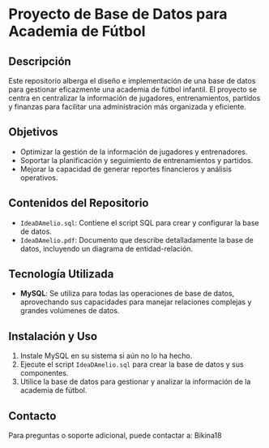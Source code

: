 # Proyecto de Base de Datos para Academia de Fútbol

## Descripción
Este repositorio alberga el diseño e implementación de una base de datos para gestionar eficazmente una academia de fútbol infantil.
El proyecto se centra en centralizar la información de jugadores, entrenamientos, partidos y finanzas para facilitar una administración más organizada y eficiente.

## Objetivos
- Optimizar la gestión de la información de jugadores y entrenadores.
- Soportar la planificación y seguimiento de entrenamientos y partidos.
- Mejorar la capacidad de generar reportes financieros y análisis operativos.

## Contenidos del Repositorio
- `IdeaDAmelio.sql`: Contiene el script SQL para crear y configurar la base de datos.
- `IdeaDAmelio.pdf`: Documento que describe detalladamente la base de datos, incluyendo un diagrama de entidad-relación.

## Tecnología Utilizada
- **MySQL**: Se utiliza para todas las operaciones de base de datos, aprovechando sus capacidades para manejar relaciones complejas y grandes volúmenes de datos.

## Instalación y Uso
1. Instale MySQL en su sistema si aún no lo ha hecho.
2. Ejecute el script `IdeaDAmelio.sql` para crear la base de datos y sus componentes.
3. Utilice la base de datos para gestionar y analizar la información de la academia de fútbol.

## Contacto
Para preguntas o soporte adicional, puede contactar a: Bikina18
